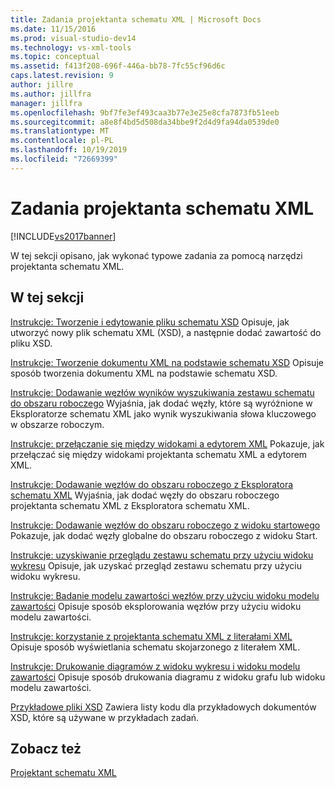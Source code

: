 ```yaml
---
title: Zadania projektanta schematu XML | Microsoft Docs
ms.date: 11/15/2016
ms.prod: visual-studio-dev14
ms.technology: vs-xml-tools
ms.topic: conceptual
ms.assetid: f413f208-696f-446a-bb78-7fc55cf96d6c
caps.latest.revision: 9
author: jillre
ms.author: jillfra
manager: jillfra
ms.openlocfilehash: 9bf7fe3ef493caa3b77e3e25e8cfa7873fb51eeb
ms.sourcegitcommit: a8e8f4bd5d508da34bbe9f2d4d9fa94da0539de0
ms.translationtype: MT
ms.contentlocale: pl-PL
ms.lasthandoff: 10/19/2019
ms.locfileid: "72669399"
---
```

# <a name="xml-schema-designer-tasks"></a>Zadania projektanta schematu XML
[!INCLUDE[vs2017banner](../includes/vs2017banner.md)]

W tej sekcji opisano, jak wykonać typowe zadania za pomocą narzędzi projektanta schematu XML.

## <a name="in-this-section"></a>W tej sekcji
 [Instrukcje: Tworzenie i edytowanie pliku schematu XSD](../xml-tools/how-to-create-and-edit-an-xsd-schema-file.md) Opisuje, jak utworzyć nowy plik schematu XML (XSD), a następnie dodać zawartość do pliku XSD.

 [Instrukcje: Tworzenie dokumentu XML na podstawie schematu XSD](../xml-tools/how-to-create-an-xml-document-based-on-an-xsd-schema.md) Opisuje sposób tworzenia dokumentu XML na podstawie schematu XSD.

 [Instrukcje: Dodawanie węzłów wyników wyszukiwania zestawu schematu do obszaru roboczego](../xml-tools/how-to-add-schema-set-search-result-nodes-to-the-workspace.md) Wyjaśnia, jak dodać węzły, które są wyróżnione w Eksploratorze schematu XML jako wynik wyszukiwania słowa kluczowego w obszarze roboczym.

 [Instrukcje: przełączanie się między widokami a edytorem XML](../xml-tools/how-to-switch-between-views-and-the-xml-editor.md) Pokazuje, jak przełączać się między widokami projektanta schematu XML a edytorem XML.

 [Instrukcje: Dodawanie węzłów do obszaru roboczego z Eksploratora schematu XML](../xml-tools/how-to-add-nodes-to-the-workspace-from-the-xml-schema-explorer.md) Wyjaśnia, jak dodać węzły do obszaru roboczego projektanta schematu XML z Eksploratora schematu XML.

 [Instrukcje: Dodawanie węzłów do obszaru roboczego z widoku startowego](../xml-tools/how-to-add-nodes-to-the-workspace-from-the-start-view.md) Pokazuje, jak dodać węzły globalne do obszaru roboczego z widoku Start.

 [Instrukcje: uzyskiwanie przeglądu zestawu schematu przy użyciu widoku wykresu](../xml-tools/how-to-get-an-overview-of-a-schema-set-using-the-graph-view.md) Opisuje, jak uzyskać przegląd zestawu schematu przy użyciu widoku wykresu.

 [Instrukcje: Badanie modelu zawartości węzłów przy użyciu widoku modelu zawartości](../xml-tools/how-to-examine-the-content-model-of-nodes-using-the-content-model-view.md) Opisuje sposób eksplorowania węzłów przy użyciu widoku modelu zawartości.

 [Instrukcje: korzystanie z projektanta schematu XML z literałami XML](../xml-tools/how-to-use-the-xml-schema-designer-with-xml-literals.md) Opisuje sposób wyświetlania schematu skojarzonego z literałem XML.

 [Instrukcje: Drukowanie diagramów z widoku wykresu i widoku modelu zawartości](../xml-tools/how-to-print-diagrams-from-the-graph-view-and-the-content-model-view.md) Opisuje sposób drukowania diagramu z widoku grafu lub widoku modelu zawartości.

 [Przykładowe pliki XSD](../xml-tools/sample-xsd-files.md) Zawiera listy kodu dla przykładowych dokumentów XSD, które są używane w przykładach zadań.

## <a name="see-also"></a>Zobacz też
 [Projektant schematu XML](../xml-tools/xml-schema-designer.md)
